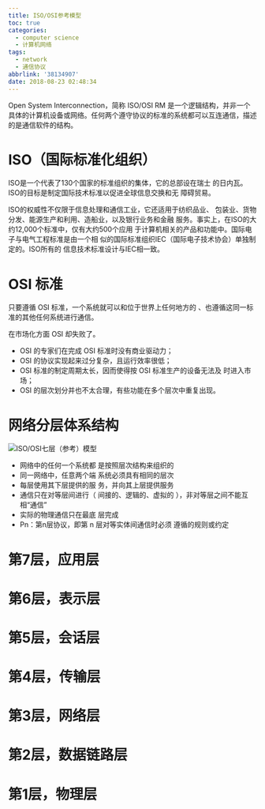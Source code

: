 ```yaml
---
title: ISO/OSI参考模型
toc: true
categories:
  - computer science
  - 计算机网络
tags:
  - network
  - 通信协议
abbrlink: '38134907'
date: 2018-08-23 02:48:34
---
```


Open System Interconnection，简称 ISO/OSI RM 是一个逻辑结构，并非一个具体的计算机设备或网络。任何两个遵守协议的标准的系统都可以互连通信，描述的是通信软件的结构。

# ISO（国际标准化组织）

ISO是一个代表了130个国家的标准组织的集体，它的总部设在瑞士 的日内瓦。ISO的目标是制定国际技术标准以促进全球信息交换和无 障碍贸易。

ISO的权威性不仅限于信息处理和通信工业，它还适用于纺织品业、 包装业、货物分发、能源生产和利用、造船业，以及银行业务和金融 服务。事实上，在ISO的大约12,000个标准中，仅有大约500个应用 于计算机相关的产品和功能中。国际电子与电气工程标准是由一个相 似的国际标准组织IEC（国际电子技术协会）单独制定的。ISO所有的 信息技术标准设计与IEC相一致。

# OSI 标准

只要遵循 OSI 标准，一个系统就可以和位于世界上任何地方的 、也遵循这同一标准的其他任何系统进行通信。

在市场化方面 OSI 却失败了。

- OSI 的专家们在完成 OSI 标准时没有商业驱动力；
- OSI 的协议实现起来过分复杂，且运行效率很低；
- OSI 标准的制定周期太长，因而使得按 OSI 标准生产的设备无法及 时进入市场；
- OSI 的层次划分并也不太合理，有些功能在多个层次中重复出现。

# 网络分层体系结构

![ISO/OSI七层（参考）模型](http://image.shuiyujie.com/2019-09-26-23-31-00.png)

- 网络中的任何一个系统都 是按照层次结构来组织的
- 同一网络中，任意两个端 系统必须具有相同的层次
- 每层使用其下层提供的服 务，并向其上层提供服务
- 通信只在对等层间进行（ 间接的、逻辑的、虚拟的 ），非对等层之间不能互 相“通信”
- 实际的物理通信只在最底 层完成
- Pn：第n层协议，即第 n 层对等实体间通信时必须 遵循的规则或约定

# 第7层，应用层





# 第6层，表示层



# 第5层，会话层



# 第4层，传输层



# 第3层，网络层



# 第2层，数据链路层



# 第1层，物理层

